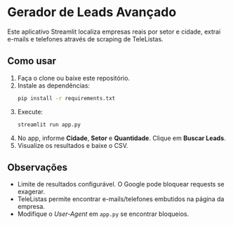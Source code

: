 # Gerador de Leads Avançado

Este aplicativo Streamlit localiza empresas reais por setor e cidade, extrai e-mails e telefones através de scraping de TeleListas.

## Como usar

1. Faça o clone ou baixe este repositório.
2. Instale as dependências:
   ```bash
   pip install -r requirements.txt
   ```
3. Execute:
   ```bash
   streamlit run app.py
   ```
4. No app, informe **Cidade**, **Setor** e **Quantidade**. Clique em **Buscar Leads**.
5. Visualize os resultados e baixe o CSV.

## Observações

- Limite de resultados configurável. O Google pode bloquear requests se exagerar.
- TeleListas permite encontrar e-mails/telefones embutidos na página da empresa.
- Modifique o *User-Agent* em `app.py` se encontrar bloqueios.